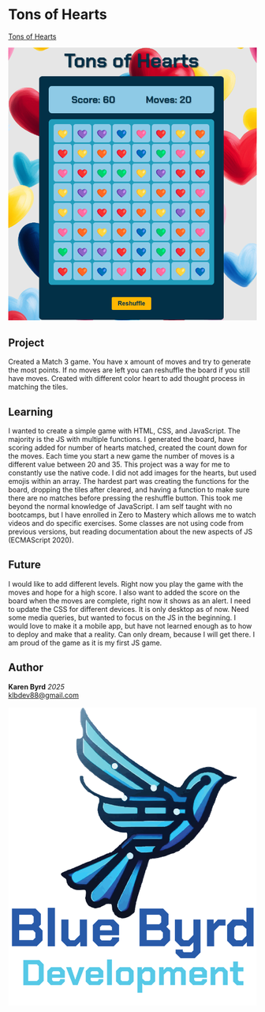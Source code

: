 # Tons of Hearts

[Tons of Hearts](https://klb-dev.github.io/hearts-and-more-hearts/)

![Display of Tons of Hearts](images/screenShot-Game.png)


## Project
Created a Match 3 game. You have x amount of moves and try to generate the most points. If no moves are left you can reshuffle the board if you still have moves. Created with different color heart to add thought process in matching the tiles. 
## Learning
I wanted to create a simple game with HTML, CSS, and JavaScript. The majority is the JS with multiple functions. I generated the board, have scoring added for number of hearts matched, created the count down for the moves. Each time you start a new game the number of moves is a different value between 20 and 35. This project was a way for me to constantly use the native code. I did not add images for the hearts, but used emojis within an array. The hardest part was creating the functions for the board, dropping the tiles after cleared, and having a function to make sure there are no matches before pressing the reshuffle button. This took me beyond the normal knowledge of JavaScript. I am self taught with no bootcamps, but I have enrolled in Zero to Mastery which allows me to watch videos and do specific exercises. Some classes are not using code from previous versions, but reading documentation about the new aspects of JS (ECMAScript 2020).
## Future
I would like to add different levels. Right now you play the game with the moves and hope for a high score. I also want to added the score on the board when the moves are complete, right now it shows as an alert.
I need to update the CSS for different devices. It is only desktop as of now. Need some media queries, but wanted to focus on the JS in the beginning. 
I would love to make it a mobile app, but have not learned enough as to how to deploy and make that a reality. Can only dream, because I will get there. 
I am proud of the game as it is my first JS game. 
## Author
**Karen Byrd**
*2025*
<br>
klbdev88@gmail.com
<br><br>
![Blue Byrd Development Logo](images/blueByrdDevelopmentLogo.png)